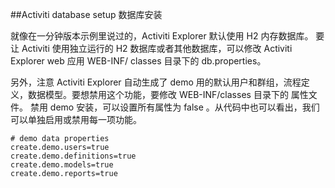 ##Activiti database setup 数据库安装

就像在一分钟版本示例里说过的，Activiti Explorer 默认使用 H2 内存数据库。 要让 Activiti 使用独立运行的 H2 数据库或者其他数据库，可以修改 Activiti Explorer web 应用 WEB-INF/
classes 目录下的 db.properties。

另外，注意 Activiti Explorer 自动生成了 demo 用的默认用户和群组，流程定义，数据模型。要想禁用这个功能，要修改  WEB-INF/classes 目录下的 属性文件。 禁用 demo 安装，可以设置所有属性为 false 。从代码中也可以看出，我们可以单独启用或禁用每一项功能。

	# demo data properties
	create.demo.users=true
	create.demo.definitions=true
	create.demo.models=true
	create.demo.reports=true

